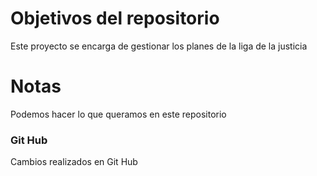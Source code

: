 # Objetivos del repositorio

Este proyecto se encarga de gestionar los planes de la liga de la justicia

# Notas

Podemos hacer lo que queramos en este repositorio



### Git Hub
Cambios realizados en Git Hub
